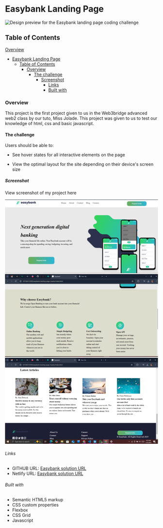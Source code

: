 # Easybank Landing Page

![Design preview for the Easybank landing page coding challenge](./easybank-landing-page-master/design/desktop-design.jpg)

## Table of Contents
 [Overview](#overview)
- [Easybank Landing Page](#easybank-landing-page)
  - [Table of Contents](#table-of-contents)
    - [Overview](#overview)
      - [The challenge](#the-challenge)
        - [Screenshot](#screenshot)
          - [Links](#links)
          - [Built with](#built-with)
  
### Overview
This project is the first project given to us in the Web3bridge advanced web2 class by our tuto, Miss Jolade. 
This project was given to us to test our knowledge of html, css and basic javascript.

#### The challenge
Users should be able to:

- See hover states for all interactive elements on the page

- View the optimal layout for the site depending on their device's screen size

##### Screenshot
View screenshot of my project here

![](./images/easybank%20screenshot1.png)
![](./images/easybank%20screenshot2.png)
![](./images/easybank%20screenshot3.png)

###### Links
- GITHUB URL: [Easybank solution URL](https://github.com/Treasure2407/Easybank/commits?author=Treasure2407)
- Netlify URL: [Easybank solution URL](https://your-live-site-url.com)

###### Built with
- Semantic HTML5 markup
- CSS custom properties
- Flexbox
- CSS Grid
- Javascript